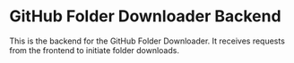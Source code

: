 # GitHub Folder Downloader Backend

This is the backend for the GitHub Folder Downloader. It receives requests from the frontend to initiate folder downloads.
